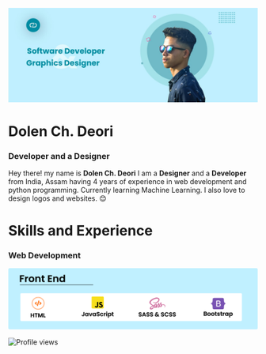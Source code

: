 ![Banner image](https://github.com/DolenDeori/DolenDeori/blob/main/banner.jpg)
# Dolen Ch. Deori
### Developer and a Designer

Hey there! my name is **Dolen Ch. Deori** I am a **Designer** and a **Developer** from India, Assam having 4 years of experience in web development and python programming. Currently learning Machine Learning. I also love to design logos and websites. 😊

# Skills and Experience
### Web Development
![FrontEnd](https://github.com/DolenDeori/DolenDeori/blob/main/front_end.png)


![Profile views](https://gpvc.arturio.dev/DolenDeori)  

